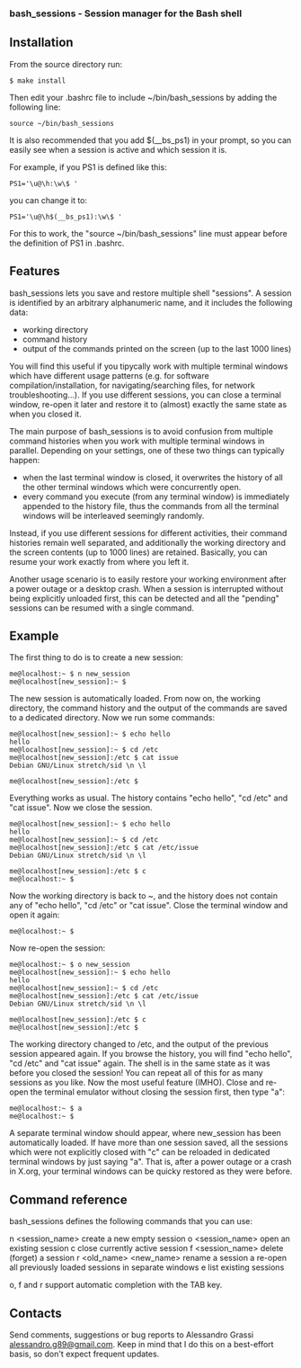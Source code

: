 ### bash_sessions - Session manager for the Bash shell

## Installation

From the source directory run:

    $ make install

Then edit your .bashrc file to include ~/bin/bash_sessions by adding the following line:

    source ~/bin/bash_sessions

It is also recommended that you add $(__bs_ps1) in your prompt, so you can easily see when a session is active and which session it is.

For example, if you PS1 is defined like this:

    PS1='\u@\h:\w\$ '

you can change it to:

    PS1='\u@\h$(__bs_ps1):\w\$ '

For this to work, the "source ~/bin/bash_sessions" line must appear before the definition of PS1 in .bashrc.


## Features

bash_sessions lets you save and restore multiple shell "sessions". A session is identified by an arbitrary alphanumeric name, and it includes the following data:

* working directory
* command history
* output of the commands printed on the screen (up to the last 1000 lines)

You will find this useful if you tipycally work with multiple terminal windows which have different usage patterns (e.g. for software compilation/installation, for navigating/searching files, for network troubleshooting...). If you use different sessions, you can close a terminal window, re-open it later and restore it to (almost) exactly the same state as when you closed it.

The main purpose of bash_sessions is to avoid confusion from multiple command histories when you work with multiple terminal windows in parallel. Depending on your settings, one of these two things can typically happen:

* when the last terminal window is closed, it overwrites the history of all the other terminal windows which were concurrently open.
* every command you execute (from any terminal window) is immediately appended to the history file, thus the commands from all the terminal windows will be interleaved seemingly randomly.

Instead, if you use different sessions for different activities, their command histories remain well separated, and additionally the working directory and the screen contents (up to 1000 lines) are retained. Basically, you can resume your work exactly from where you left it.

Another usage scenario is to easily restore your working environment after a power outage or a desktop crash. When a session is interrupted without being explicitly unloaded first, this can be detected and all the "pending" sessions can be resumed with a single command.



## Example

The first thing to do is to create a new session:

    me@localhost:~ $ n new_session
    me@localhost[new_session]:~ $

The new session is automatically loaded. From now on, the working directory, the command history and the output of the commands are saved to a dedicated directory.
Now we run some commands:

    me@localhost[new_session]:~ $ echo hello
    hello
    me@localhost[new_session]:~ $ cd /etc
    me@localhost[new_session]:/etc $ cat issue
    Debian GNU/Linux stretch/sid \n \l

    me@localhost[new_session]:/etc $

Everything works as usual. The history contains "echo hello", "cd /etc" and "cat issue".
Now we close the session.

    me@localhost[new_session]:~ $ echo hello
    hello
    me@localhost[new_session]:~ $ cd /etc
    me@localhost[new_session]:/etc $ cat /etc/issue
    Debian GNU/Linux stretch/sid \n \l

    me@localhost[new_session]:/etc $ c
    me@localhost:~ $

Now the working directory is back to ~, and the history does not contain any of "echo hello", "cd /etc" or "cat issue".
Close the terminal window and open it again:

    me@localhost:~ $

Now re-open the session:

    me@localhost:~ $ o new_session
    me@localhost[new_session]:~ $ echo hello
    hello
    me@localhost[new_session]:~ $ cd /etc
    me@localhost[new_session]:/etc $ cat /etc/issue
    Debian GNU/Linux stretch/sid \n \l

    me@localhost[new_session]:/etc $ c
    me@localhost[new_session]:/etc $

The working directory changed to /etc, and the output of the previous session appeared again. If you browse the history, you will find "echo hello", "cd /etc" and "cat issue" again. The shell is in the same state as it was before you closed the session!
You can repeat all of this for as many sessions as you like.
Now the most useful feature (IMHO). Close and re-open the terminal emulator without closing the session first, then type "a":

    me@localhost:~ $ a
    me@localhost:~ $

A separate terminal window should appear, where new_session has been automatically loaded.
If have more than one session saved, all the sessions which were not explicitly closed with "c" can be reloaded in dedicated terminal windows by just saying "a". That is, after a power outage or a crash in X.org, your terminal windows can be quicky restored as they were before.



## Command reference

bash_sessions defines the following commands that you can use:

n <session_name>          create a new empty session
o <session_name>          open an existing session
c                         close currently active session
f <session_name>          delete (forget) a session
r <old_name> <new_name>   rename a session
a                         re-open all previously loaded sessions in separate windows
e                         list existing sessions

o, f and r support automatic completion with the TAB key.



## Contacts

Send comments, suggestions or bug reports to Alessandro Grassi <alessandro.g89@gmail.com>. Keep in mind that I do this on a best-effort basis, so don't expect frequent updates.
